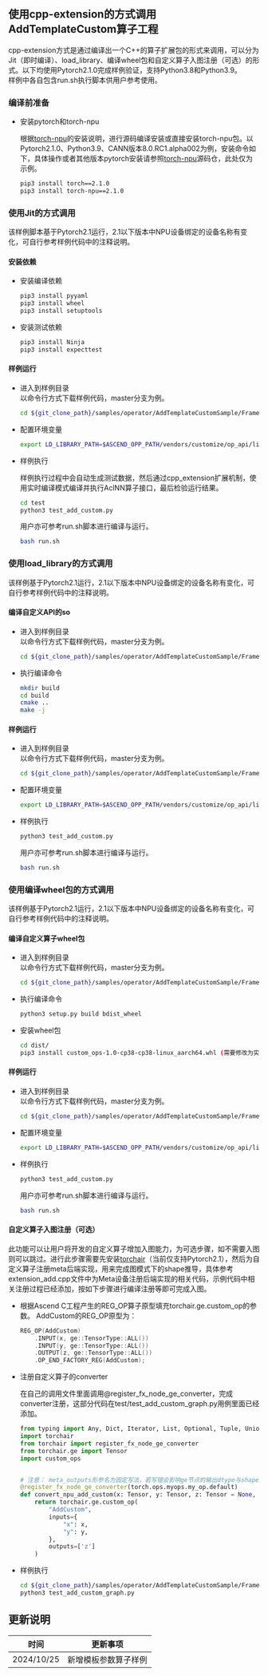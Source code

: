 ## 使用cpp-extension的方式调用AddTemplateCustom算子工程

  cpp-extension方式是通过编译出一个C++的算子扩展包的形式来调用，可以分为Jit（即时编译）、load_library、编译wheel包和自定义算子入图注册（可选）的形式。以下均使用Pytorch2.1.0完成样例验证，支持Python3.8和Python3.9。  
  样例中各自包含run.sh执行脚本供用户参考使用。

### 编译前准备
  - 安装pytorch和torch-npu

    根据[torch-npu](https://gitee.com/ascend/pytorch)的安装说明，进行源码编译安装或直接安装torch-npu包。以Pytorch2.1.0、Python3.9、CANN版本8.0.RC1.alpha002为例，安装命令如下，具体操作或者其他版本pytorch安装请参照[torch-npu](https://gitee.com/ascend/pytorch)源码仓，此处仅为示例。
    ```bash
    pip3 install torch==2.1.0
    pip3 install torch-npu==2.1.0
    ```
### 使用Jit的方式调用
  该样例脚本基于Pytorch2.1运行，2.1以下版本中NPU设备绑定的设备名称有变化，可自行参考样例代码中的注释说明。

#### 安装依赖

  - 安装编译依赖
    ```bash
    pip3 install pyyaml
    pip3 install wheel
    pip3 install setuptools
    ```

  - 安装测试依赖
    ```bash
    pip3 install Ninja
    pip3 install expecttest
    ```

#### 样例运行

  - 进入到样例目录   
    以命令行方式下载样例代码，master分支为例。
    ```bash
    cd ${git_clone_path}/samples/operator/AddTemplateCustomSample/FrameworkLaunch/CppExtensions/jit
    ```

  - 配置环境变量

    ```bash
    export LD_LIBRARY_PATH=$ASCEND_OPP_PATH/vendors/customize/op_api/lib/:$LD_LIBRARY_PATH
    ```

  - 样例执行

    样例执行过程中会自动生成测试数据，然后通过cpp_extension扩展机制，使用实时编译模式编译并执行AclNN算子接口，最后检验运行结果。
    ```bash
    cd test
    python3 test_add_custom.py
    ```

    用户亦可参考run.sh脚本进行编译与运行。
    ```bash
    bash run.sh
    ```

### 使用load_library的方式调用

  该样例基于Pytorch2.1运行，2.1以下版本中NPU设备绑定的设备名称有变化，可自行参考样例代码中的注释说明。

#### 编译自定义API的so

  - 进入到样例目录   
    以命令行方式下载样例代码，master分支为例。
    ```bash
    cd ${git_clone_path}/samples/operator/AddTemplateCustomSample/FrameworkLaunch/CppExtensions/load_library
    ```

  - 执行编译命令

    ```bash
    mkdir build
    cd build
    cmake ..
    make -j
    ```

#### 样例运行

  - 进入到样例目录   
    以命令行方式下载样例代码，master分支为例。
    ```bash
    cd ${git_clone_path}/samples/operator/AddTemplateCustomSample/FrameworkLaunch/CppExtensions/load_library/test
    ```

  - 配置环境变量

    ```bash
    export LD_LIBRARY_PATH=$ASCEND_OPP_PATH/vendors/customize/op_api/lib/:$LD_LIBRARY_PATH
    ```

  - 样例执行

    ```bash
    python3 test_add_custom.py
    ```

    用户亦可参考run.sh脚本进行编译与运行。
    ```bash
    bash run.sh
    ```

### 使用编译wheel包的方式调用

  该样例基于Pytorch2.1运行，2.1以下版本中NPU设备绑定的设备名称有变化，可自行参考样例代码中的注释说明。

#### 编译自定义算子wheel包

  - 进入到样例目录   
    以命令行方式下载样例代码，master分支为例。
    ```bash
    cd ${git_clone_path}/samples/operator/AddTemplateCustomSample/FrameworkLaunch/CppExtensions/setup
    ```

  - 执行编译命令

    ```bash
    python3 setup.py build bdist_wheel
    ```

  - 安装wheel包

    ```bash
    cd dist/
    pip3 install custom_ops-1.0-cp38-cp38-linux_aarch64.whl (需要修改为实际编译出的whl包)
    ```

#### 样例运行

  - 进入到样例目录   
    以命令行方式下载样例代码，master分支为例。
    ```bash
    cd ${git_clone_path}/samples/operator/AddTemplateCustomSample/FrameworkLaunch/CppExtensions/setup/test
    ```

  - 配置环境变量

    ```bash
    export LD_LIBRARY_PATH=$ASCEND_OPP_PATH/vendors/customize/op_api/lib/:$LD_LIBRARY_PATH
    ```

  - 样例执行

    ```bash
    python3 test_add_custom.py
    ```

    用户亦可参考run.sh脚本进行编译与运行。
    ```bash
    bash run.sh
    ```

#### 自定义算子入图注册（可选）

  此功能可以让用户将开发的自定义算子增加入图能力，为可选步骤，如不需要入图则可以跳过。进行此步骤需要先安装[torchair](https://gitee.com/ascend/torchair)（当前仅支持Pytorch2.1），然后为自定义算子注册meta后端实现，用来完成图模式下的shape推导，具体参考extension_add.cpp文件中为Meta设备注册后端实现的相关代码，示例代码中相关注册过程已经添加，按如下步骤进行编译注册等即可完成入图。

  - 根据Ascend C工程产生的REG_OP算子原型填充torchair.ge.custom_op的参数。
    AddCustom的REG_OP原型为：

    ```cpp
    REG_OP(AddCustom)
        .INPUT(x, ge::TensorType::ALL())
        .INPUT(y, ge::TensorType::ALL())
        .OUTPUT(z, ge::TensorType::ALL())
        .OP_END_FACTORY_REG(AddCustom);
    ```

  - 注册自定义算子的converter

    在自己的调用文件里面调用@register_fx_node_ge_converter，完成converter注册，这部分代码在test/test_add_custom_graph.py用例里面已经添加。
    ```python
    from typing import Any, Dict, Iterator, List, Optional, Tuple, Union, Callable
    import torchair
    from torchair import register_fx_node_ge_converter
    from torchair.ge import Tensor
    import custom_ops


    # 注意： meta_outputs形参名为固定写法，若写错会影响ge节点的输出dtype与shape推导
    @register_fx_node_ge_converter(torch.ops.myops.my_op.default)
    def convert_npu_add_custom(x: Tensor, y: Tensor, z: Tensor = None, meta_outputs: Any = None):
        return torchair.ge.custom_op(
            "AddCustom",
            inputs={
                "x": x,
                "y": y,
            },
            outputs=['z']
        )
    ```

  - 样例执行

    ```bash
    cd ${git_clone_path}/samples/operator/AddTemplateCustomSample/FrameworkLaunch/CppExtensions/setup/test
    python3 test_add_custom_graph.py
    ```

## 更新说明
| 时间       | 更新事项     |
| ---------- | ------------ |
| 2024/10/25 | 新增模板参数算子样例 |